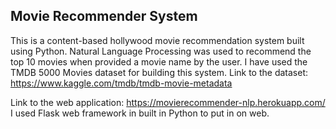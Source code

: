 ## Movie Recommender System

This is a content-based hollywood movie recommendation system built using Python. Natural Language Processing was used to recommend the top 10 movies when provided a movie name by the user. 
I have used the TMDB 5000 Movies dataset for building this system.
Link to the dataset: https://www.kaggle.com/tmdb/tmdb-movie-metadata

Link to the web application: https://movierecommender-nlp.herokuapp.com/
I used Flask web framework in built in Python to put in on web.
